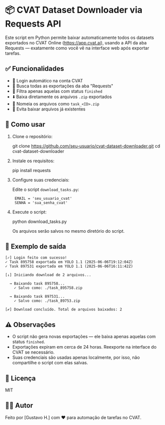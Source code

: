 
📦 CVAT Dataset Downloader via Requests API
===========================================

Este script em Python permite baixar automaticamente todos os datasets exportados no CVAT Online (https://app.cvat.ai), usando a API da aba Requests — exatamente como você vê na interface web após exportar tarefas.

✅ Funcionalidades
------------------

- 🔐 Login automático na conta CVAT
- 🔎 Busca todas as exportações da aba "Requests"
- 🧠 Filtra apenas aquelas com status `finished`
- ⬇️ Baixa diretamente os arquivos `.zip` exportados
- 💾 Nomeia os arquivos como `task_<ID>.zip`
- 🧼 Evita baixar arquivos já existentes

🚀 Como usar
------------

1. Clone o repositório:

    git clone https://github.com/seu-usuario/cvat-dataset-downloader.git
    cd cvat-dataset-downloader

2. Instale os requisitos:

    pip install requests

3. Configure suas credenciais:

    Edite o script `download_tasks.py`:

        EMAIL = 'seu_usuario_cvat'
        SENHA = 'sua_senha_cvat'

4. Execute o script:

    python download_tasks.py

    Os arquivos serão salvos no mesmo diretório do script.

📁 Exemplo de saída
-------------------

    [✓] Login feito com sucesso!
    ✓ Task 895758 exportada em YOLO 1.1 (2025-06-06T19:12:04Z)
    ✓ Task 897531 exportada em YOLO 1.1 (2025-06-06T16:11:42Z)

    [↓] Iniciando download de 2 arquivos...

      → Baixando task 895758...
        ✓ Salvo como: ./task_895758.zip

      → Baixando task 897531...
        ✓ Salvo como: ./task_89753.zip

    [✔] Download concluído. Total de arquivos baixados: 2

⚠️ Observações
--------------

- O script não gera novas exportações — ele baixa apenas aquelas com status `finished`.
- Exportações expiram em cerca de 24 horas. Reexporte na interface do CVAT se necessário.
- Suas credenciais são usadas apenas localmente, por isso, não compartilhe o script com elas salvas.

📃 Licença
----------

MIT

🙋‍♂️ Autor
---------

Feito por [Gustavo H.] com ❤️ para automação de tarefas no CVAT.

